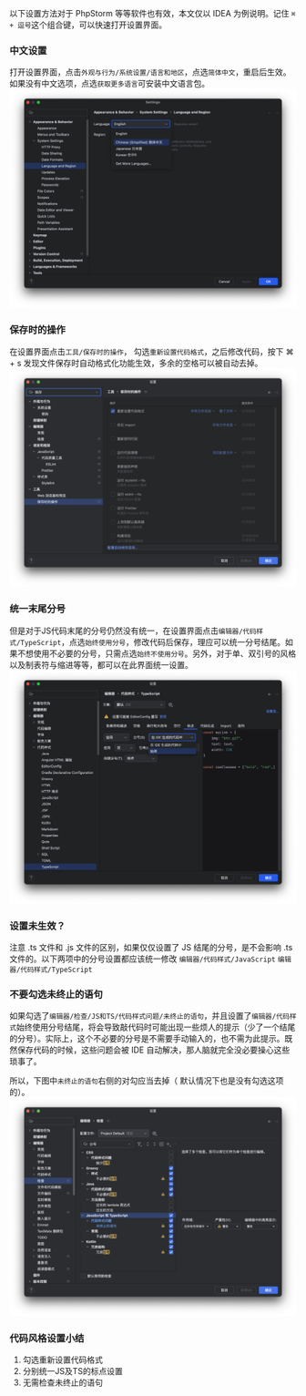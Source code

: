 以下设置方法对于 PhpStorm 等等软件也有效，本文仅以 IDEA 为例说明。记住 `⌘ + 逗号`这个组合键，可以快速打开设置界面。
### 中文设置
打开设置界面，点击`外观与行为/系统设置/语言和地区`，点选`简体中文`，重启后生效。如果没有中文选项，点选`获取更多语言`可安装中文语言包。
![](/assets/切换到中文界面.png)
### 保存时的操作
在设置界面点击`工具/保存时的操作`， 勾选`重新设置代码格式`，之后修改代码，按下 ⌘ + s 发现文件保存时自动格式化功能生效，多余的空格可以被自动去掉。
![](/assets/保存时的操作.png)
### 统一末尾分号
但是对于JS代码末尾的分号仍然没有统一，在设置界面点击`编辑器/代码样式/TypeScript`，点选`始终使用分号`，修改代码后保存，理应可以统一分号结尾。如果不想使用不必要的分号，只需点选`始终不使用分号`。另外，对于单、双引号的风格以及制表符与缩进等等，都可以在此界面统一设置。
![](/assets/统一分号.png)
### 设置未生效？
注意 .ts 文件和 .js 文件的区别，如果仅仅设置了 JS 结尾的分号，是不会影响 .ts 文件的。以下两项中的分号设置都应该统一修改
`编辑器/代码样式/JavaScript`
`编辑器/代码样式/TypeScript`
### 不要勾选未终止的语句
如果勾选了`编辑器/检查/JS和TS/代码样式问题/未终止的语句`，并且设置了`编辑器/代码样式`始终使用分号结尾，将会导致敲代码时可能出现一些烦人的提示（少了一个结尾的分号）。实际上，这个不必要的分号是不需要手动输入的，也不需为此提示。既然保存代码的时候，这些问题会被 IDE 自动解决，那人脑就完全没必要操心这些琐事了。

所以，下图中`未终止的语句`右侧的对勾应当去掉（ 默认情况下也是没有勾选这项的）。
![](/assets/检查分号.png)
### 代码风格设置小结
1. 勾选重新设置代码格式
2. 分别统一JS及TS的标点设置
3. 无需检查未终止的语句
